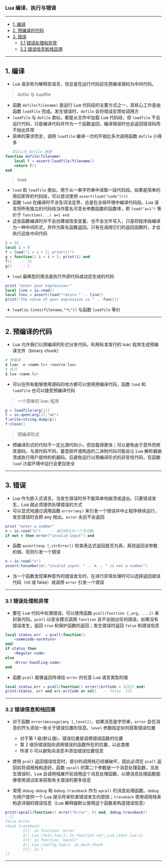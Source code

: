### Lua 编译、执行与错误

---
- [1. 编译](#1-编译)
- [2. 预编译的代码](#2-预编译的代码)
- [3. 错误](#3-错误)
	- [3.1 错误处理和异常](#31-错误处理和异常)
	- [3.2 错误信息和栈回溯](#32-错误信息和栈回溯)

---
## 1. 编译

- Lua 语言称为解释型语言，但总是在运行代码前先预编译源码为中间代码。

> dofile 与 loadfile

- 函数 ```dofile(filename)``` 是运行 Lua 代码段的主要方式之一，其核心工作是由函数 ```loadfile``` 完成。发生错误时，```dofile``` 会将错误反馈给调用方
- ```loadfile``` 与 ```dofile``` 类似，都是从文件中加载 Lua 代码段，但 ```loadfile``` 不会运行代码，只是编译代码并作为一个函数返回，编译错误时也会返回错误码而不抛出异常
- 简单的需求而言，调用 ```loadfile``` 编译一次的开销比多次调用函数 ```dofile``` 小得多

```lua
-- 可以认为 dofile 就是
function dofile(filename)
    local f = assert(loadfile(filename))
    return f()
end
```

> load

- ```load``` 和 ```loadfile``` 类似，用于从一串字符串中读取一段代码段。如果是简单的用后即弃的代码段，可以尝试使用 ```assert(load("code"))()```
- 函数 ```load``` 在编译时不涉及词法定界，总是在全局环境中编译代码段。Lua 语言将所有独立的代码段当作匿名可变长参数函数的函数体，即 ```load("a=1")``` 等价于 ```function(...) a=1 end```
- 这些函数编译时并不会创建或改变变量，也不会文件写入，只是将程序段编译为一种中间形式，并作为匿名函数返回。只有在调用它们的返回函数时，才会执行这些中间代码

```lua
i = 32
local i = 0
f = load("i = i + 1; print(i)")
g = function() i = i + 1; print(i) end
f()    -- 33
g()    -- 1
```

- ```load``` 最典型的用法是执行外部代码或动态生成的代码

```lua
print "enter your expression:"
local line = io.read()
local func = assert(load("return " .. line))
print("the value of your expression is " .. func())
```

- ```load(io.lines(filename,"*L"))``` 与函数 ```loadfile``` 等价

---
## 2. 预编译的代码

- Lua 允许我们以预编译的形式分发代码。利用标准发行的 luac 程序生成预编译文件（binary chunk）

```powershell
# 预编译
$ luac -o <name.lc> <source.lua>
# 执行
$ lua <name.lc>
```

- 可以在所有能够使用源码的地方都可以使用预编译代码，函数 ```load``` 和 ```loadfile``` 也可以接受预编译代码

> 一个简单的 luac 程序

```lua
p = loadfile(arg[1])
f = io.open(arg[2],"wb")
f:write(string.dump(p))
f:close()
```

> 预编译形式

- 预编译形式的代码不一定比源代码小，但加载得更快；可以避免由于意外而修改源码。与源代码不同，蓄意损坏或构造的二进制代码可能会让 Lua 解析器崩溃或执行用户提供的机器码。应避免运行以预编译形式的非受信代码，在函数 ```load``` 沙盒环境中运行会更加安全

---
## 3. 错误

- Lua 作为嵌入式语言，当发生错误时并不能简单地崩溃或退出。只要错误发生，Lua 就必须提供处理错误的方式
- 可以显式地通过调用函数 ```error(any)``` 来引发一个错误并中止程序继续运行，发生错误时会把 any 抛出。```error``` 永远不会返回

```lua
print "enter a number"
n = io.read("n")	-- 指示转化为一个浮点数
if not n then error("invalid input") end
```

- 函数 ```assert(exp [,strError])``` 检查表达式返回是否为真，真则返回该参数的值，否则引发一个错误

```lua
n = io.read("n")
assert(tonumber(n),"invalid input: " .. n .. " is not a number")
```

- 当一个函数发现某种意外的错误发生时，在进行异常处理时可以选择返回错误代码（nil 或 false）或调用 ```error``` 引发一个错误

---
### 3.1 错误处理和异常

- 要在 Lua 代码中处理错误，可以使用函数 ```pcall(function [,arg, ...])``` 来封装代码。```pcall``` 以安全模式调用 ```function``` 且不会抛出任何错误。如果没有错误发生，返回 ```true``` 和保护函数的返回；发生错误时返回 ```false``` 和错误信息

```lua
local status,err  = pcall(function()
    <somecode-noreturn>
end)
if status then
    <Regular-code>
else
    <Error-handling-code>
end
```

- 函数 ```pcall``` 能够返回传递给 ```error``` 的任意 Lua 语言类型的值

```lua
local status,err = pcall(function() error({errCode = 121}) end)
print(status, err and err.errCode or nil)	-- false  121
```

---
### 3.2 错误信息和栈回溯

- 对于函数 ```error(message|any [,level])```，如果消息是字符串，```error``` 会在消息的开头添加一些关于错误位置的信息。```level``` 参数指定如何获取错误位置
  - 对于第 1 级(默认值)，错误位置是调用错误函数的位置
  - 第 2 级将错误指向调用错误的函数所在的位置，以此类推
  - 传递 0 可以避免向消息中添加错误位置信息

- 使用 ```pcall``` 返回错误信息时，部分的调用栈已经被破坏，因此必须在 ```pcall``` 返回前将调用栈构造好。函数 ```xpcall``` 的第二个参数是一个消息处理函数，当发生错误时，Lua 会调用栈展开前调用这个消息处理函数，以便消息处理函数能够使用调试库来获取有关错误的更多信息
- 常用 ```debug.debug``` 和 ```debug.traceback``` 作为 ```xpcall``` 的消息处理函数。```debug``` 为用户提供一个 Lua 提示符来检查错误发生的原因；```traceback``` 使用调用栈来构造详细的错误信息（Lua 解释器默认使用这个函数来构造错误信息）

```lua
print(xpcall(function() error("Error", 0) end, debug.traceback))
--[[
false Error
stack traceback:
        [C]: in function 'error'
        d:\_Lua_\test.lua:1: in function <d:\_Lua_\test.lua:1>
        [C]: in function 'xpcall'
        d:\_Lua_\config.lua:1: in main chunk
        [C]: in ?
]]
```

---
